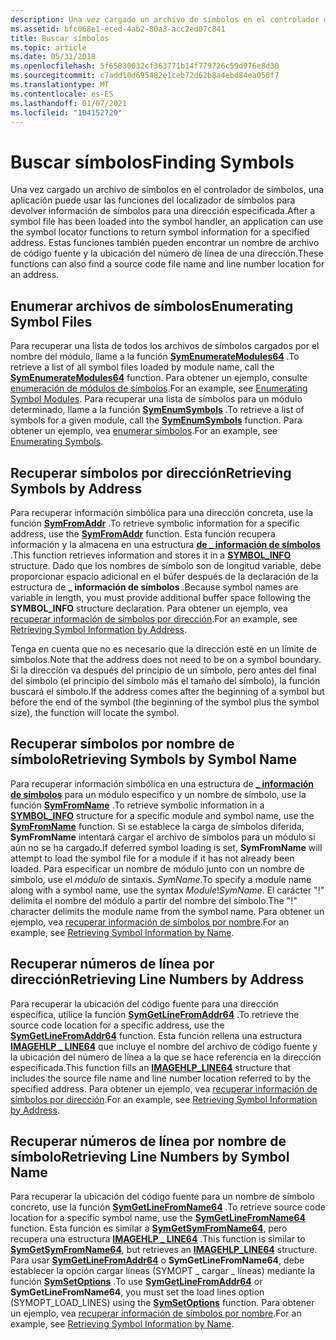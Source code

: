 ```yaml
---
description: Una vez cargado un archivo de símbolos en el controlador de símbolos, una aplicación puede usar las funciones del localizador de símbolos para devolver información de símbolos para una dirección especificada.
ms.assetid: bfc068e1-eced-4ab2-80a3-acc2ed07c841
title: Buscar símbolos
ms.topic: article
ms.date: 05/31/2018
ms.openlocfilehash: 5f65830032cf363771b14f779726c59d976e8d30
ms.sourcegitcommit: c7add10d695482e1ceb72d62b8a4ebd84ea050f7
ms.translationtype: MT
ms.contentlocale: es-ES
ms.lasthandoff: 01/07/2021
ms.locfileid: "104152729"
---
```

# <a name="finding-symbols"></a><span data-ttu-id="19bc0-103">Buscar símbolos</span><span class="sxs-lookup"><span data-stu-id="19bc0-103">Finding Symbols</span></span>

<span data-ttu-id="19bc0-104">Una vez cargado un archivo de símbolos en el controlador de símbolos, una aplicación puede usar las funciones del localizador de símbolos para devolver información de símbolos para una dirección especificada.</span><span class="sxs-lookup"><span data-stu-id="19bc0-104">After a symbol file has been loaded into the symbol handler, an application can use the symbol locator functions to return symbol information for a specified address.</span></span> <span data-ttu-id="19bc0-105">Estas funciones también pueden encontrar un nombre de archivo de código fuente y la ubicación del número de línea de una dirección.</span><span class="sxs-lookup"><span data-stu-id="19bc0-105">These functions can also find a source code file name and line number location for an address.</span></span>

## <a name="enumerating-symbol-files"></a><span data-ttu-id="19bc0-106">Enumerar archivos de símbolos</span><span class="sxs-lookup"><span data-stu-id="19bc0-106">Enumerating Symbol Files</span></span>

<span data-ttu-id="19bc0-107">Para recuperar una lista de todos los archivos de símbolos cargados por el nombre del módulo, llame a la función [**SymEnumerateModules64**](/windows/desktop/api/Dbghelp/nf-dbghelp-symenumeratemodules) .</span><span class="sxs-lookup"><span data-stu-id="19bc0-107">To retrieve a list of all symbol files loaded by module name, call the [**SymEnumerateModules64**](/windows/desktop/api/Dbghelp/nf-dbghelp-symenumeratemodules) function.</span></span> <span data-ttu-id="19bc0-108">Para obtener un ejemplo, consulte [enumeración de módulos de símbolos](enumerating-symbol-modules.md).</span><span class="sxs-lookup"><span data-stu-id="19bc0-108">For an example, see [Enumerating Symbol Modules](enumerating-symbol-modules.md).</span></span> <span data-ttu-id="19bc0-109">Para recuperar una lista de símbolos para un módulo determinado, llame a la función [**SymEnumSymbols**](/windows/desktop/api/Dbghelp/nf-dbghelp-symenumsymbols) .</span><span class="sxs-lookup"><span data-stu-id="19bc0-109">To retrieve a list of symbols for a given module, call the [**SymEnumSymbols**](/windows/desktop/api/Dbghelp/nf-dbghelp-symenumsymbols) function.</span></span> <span data-ttu-id="19bc0-110">Para obtener un ejemplo, vea [enumerar símbolos](enumerating-symbols.md).</span><span class="sxs-lookup"><span data-stu-id="19bc0-110">For an example, see [Enumerating Symbols](enumerating-symbols.md).</span></span>

## <a name="retrieving-symbols-by-address"></a><span data-ttu-id="19bc0-111">Recuperar símbolos por dirección</span><span class="sxs-lookup"><span data-stu-id="19bc0-111">Retrieving Symbols by Address</span></span>

<span data-ttu-id="19bc0-112">Para recuperar información simbólica para una dirección concreta, use la función [**SymFromAddr**](/windows/desktop/api/Dbghelp/nf-dbghelp-symfromaddr) .</span><span class="sxs-lookup"><span data-stu-id="19bc0-112">To retrieve symbolic information for a specific address, use the [**SymFromAddr**](/windows/desktop/api/Dbghelp/nf-dbghelp-symfromaddr) function.</span></span> <span data-ttu-id="19bc0-113">Esta función recupera información y la almacena en una estructura [**de \_ información de símbolos**](/windows/desktop/api/DbgHelp/ns-dbghelp-symbol_info) .</span><span class="sxs-lookup"><span data-stu-id="19bc0-113">This function retrieves information and stores it in a [**SYMBOL\_INFO**](/windows/desktop/api/DbgHelp/ns-dbghelp-symbol_info) structure.</span></span> <span data-ttu-id="19bc0-114">Dado que los nombres de símbolo son de longitud variable, debe proporcionar espacio adicional en el búfer después de la declaración de la estructura de **\_ información de símbolos** .</span><span class="sxs-lookup"><span data-stu-id="19bc0-114">Because symbol names are variable in length, you must provide additional buffer space following the **SYMBOL\_INFO** structure declaration.</span></span> <span data-ttu-id="19bc0-115">Para obtener un ejemplo, vea [recuperar información de símbolos por dirección](retrieving-symbol-information-by-address.md).</span><span class="sxs-lookup"><span data-stu-id="19bc0-115">For an example, see [Retrieving Symbol Information by Address](retrieving-symbol-information-by-address.md).</span></span>

<span data-ttu-id="19bc0-116">Tenga en cuenta que no es necesario que la dirección esté en un límite de símbolos.</span><span class="sxs-lookup"><span data-stu-id="19bc0-116">Note that the address does not need to be on a symbol boundary.</span></span> <span data-ttu-id="19bc0-117">Si la dirección va después del principio de un símbolo, pero antes del final del símbolo (el principio del símbolo más el tamaño del símbolo), la función buscará el símbolo.</span><span class="sxs-lookup"><span data-stu-id="19bc0-117">If the address comes after the beginning of a symbol but before the end of the symbol (the beginning of the symbol plus the symbol size), the function will locate the symbol.</span></span>

## <a name="retrieving-symbols-by-symbol-name"></a><span data-ttu-id="19bc0-118">Recuperar símbolos por nombre de símbolo</span><span class="sxs-lookup"><span data-stu-id="19bc0-118">Retrieving Symbols by Symbol Name</span></span>

<span data-ttu-id="19bc0-119">Para recuperar información simbólica en una estructura de [**\_ información de símbolos**](/windows/desktop/api/DbgHelp/ns-dbghelp-symbol_info) para un módulo específico y un nombre de símbolo, use la función [**SymFromName**](/windows/desktop/api/Dbghelp/nf-dbghelp-symfromname) .</span><span class="sxs-lookup"><span data-stu-id="19bc0-119">To retrieve symbolic information in a [**SYMBOL\_INFO**](/windows/desktop/api/DbgHelp/ns-dbghelp-symbol_info) structure for a specific module and symbol name, use the [**SymFromName**](/windows/desktop/api/Dbghelp/nf-dbghelp-symfromname) function.</span></span> <span data-ttu-id="19bc0-120">Si se establece la carga de símbolos diferida, **SymFromName** intentará cargar el archivo de símbolos para un módulo si aún no se ha cargado.</span><span class="sxs-lookup"><span data-stu-id="19bc0-120">If deferred symbol loading is set, **SymFromName** will attempt to load the symbol file for a module if it has not already been loaded.</span></span> <span data-ttu-id="19bc0-121">Para especificar un nombre de módulo junto con un nombre de símbolo, use el *módulo* de sintaxis. *SymName*.</span><span class="sxs-lookup"><span data-stu-id="19bc0-121">To specify a module name along with a symbol name, use the syntax *Module*!*SymName*.</span></span> <span data-ttu-id="19bc0-122">El carácter "!" delimita el nombre del módulo a partir del nombre del símbolo.</span><span class="sxs-lookup"><span data-stu-id="19bc0-122">The "!" character delimits the module name from the symbol name.</span></span> <span data-ttu-id="19bc0-123">Para obtener un ejemplo, vea [recuperar información de símbolos por nombre](retrieving-symbol-information-by-name.md).</span><span class="sxs-lookup"><span data-stu-id="19bc0-123">For an example, see [Retrieving Symbol Information by Name](retrieving-symbol-information-by-name.md).</span></span>

## <a name="retrieving-line-numbers-by-address"></a><span data-ttu-id="19bc0-124">Recuperar números de línea por dirección</span><span class="sxs-lookup"><span data-stu-id="19bc0-124">Retrieving Line Numbers by Address</span></span>

<span data-ttu-id="19bc0-125">Para recuperar la ubicación del código fuente para una dirección específica, utilice la función [**SymGetLineFromAddr64**](/windows/desktop/api/Dbghelp/nf-dbghelp-symgetlinefromaddr) .</span><span class="sxs-lookup"><span data-stu-id="19bc0-125">To retrieve the source code location for a specific address, use the [**SymGetLineFromAddr64**](/windows/desktop/api/Dbghelp/nf-dbghelp-symgetlinefromaddr) function.</span></span> <span data-ttu-id="19bc0-126">Esta función rellena una estructura [**IMAGEHLP \_ LINE64**](/windows/desktop/api/DbgHelp/ns-dbghelp-imagehlp_line) que incluye el nombre del archivo de código fuente y la ubicación del número de línea a la que se hace referencia en la dirección especificada.</span><span class="sxs-lookup"><span data-stu-id="19bc0-126">This function fills an [**IMAGEHLP\_LINE64**](/windows/desktop/api/DbgHelp/ns-dbghelp-imagehlp_line) structure that includes the source file name and line number location referred to by the specified address.</span></span> <span data-ttu-id="19bc0-127">Para obtener un ejemplo, vea [recuperar información de símbolos por dirección](retrieving-symbol-information-by-address.md).</span><span class="sxs-lookup"><span data-stu-id="19bc0-127">For an example, see [Retrieving Symbol Information by Address](retrieving-symbol-information-by-address.md).</span></span>

## <a name="retrieving-line-numbers-by-symbol-name"></a><span data-ttu-id="19bc0-128">Recuperar números de línea por nombre de símbolo</span><span class="sxs-lookup"><span data-stu-id="19bc0-128">Retrieving Line Numbers by Symbol Name</span></span>

<span data-ttu-id="19bc0-129">Para recuperar la ubicación del código fuente para un nombre de símbolo concreto, use la función [**SymGetLineFromName64**](/windows/desktop/api/Dbghelp/nf-dbghelp-symgetlinefromname) .</span><span class="sxs-lookup"><span data-stu-id="19bc0-129">To retrieve source code location for a specific symbol name, use the [**SymGetLineFromName64**](/windows/desktop/api/Dbghelp/nf-dbghelp-symgetlinefromname) function.</span></span> <span data-ttu-id="19bc0-130">Esta función es similar a [**SymGetSymFromName64**](/windows/desktop/api/Dbghelp/nf-dbghelp-symgetsymfromname), pero recupera una estructura [**IMAGEHLP \_ LINE64**](/windows/desktop/api/DbgHelp/ns-dbghelp-imagehlp_line) .</span><span class="sxs-lookup"><span data-stu-id="19bc0-130">This function is similar to [**SymGetSymFromName64**](/windows/desktop/api/Dbghelp/nf-dbghelp-symgetsymfromname), but retrieves an [**IMAGEHLP\_LINE64**](/windows/desktop/api/DbgHelp/ns-dbghelp-imagehlp_line) structure.</span></span> <span data-ttu-id="19bc0-131">Para usar [**SymGetLineFromAddr64**](/windows/desktop/api/Dbghelp/nf-dbghelp-symgetlinefromaddr) o **SymGetLineFromName64**, debe establecer la opción cargar líneas (SYMOPT \_ cargar \_ líneas) mediante la función [**SymSetOptions**](/windows/desktop/api/Dbghelp/nf-dbghelp-symsetoptions) .</span><span class="sxs-lookup"><span data-stu-id="19bc0-131">To use [**SymGetLineFromAddr64**](/windows/desktop/api/Dbghelp/nf-dbghelp-symgetlinefromaddr) or **SymGetLineFromName64**, you must set the load lines option (SYMOPT\_LOAD\_LINES) using the [**SymSetOptions**](/windows/desktop/api/Dbghelp/nf-dbghelp-symsetoptions) function.</span></span> <span data-ttu-id="19bc0-132">Para obtener un ejemplo, vea [recuperar información de símbolos por nombre](retrieving-symbol-information-by-name.md).</span><span class="sxs-lookup"><span data-stu-id="19bc0-132">For an example, see [Retrieving Symbol Information by Name](retrieving-symbol-information-by-name.md).</span></span>

 

 



